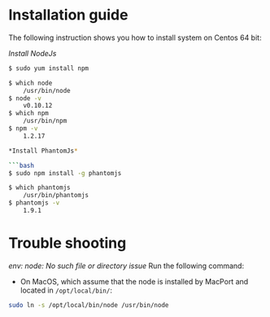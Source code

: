 # Installation guide

The following instruction shows you how to install system on Centos 64 bit:

*Install NodeJs*

```bash
$ sudo yum install npm
```

```bash
$ which node
    /usr/bin/node
$ node -v
    v0.10.12
$ which npm
    /usr/bin/npm
$ npm -v
    1.2.17

*Install PhantomJs*

```bash
$ sudo npm install -g phantomjs
```

```bash
$ which phantomjs
    /usr/bin/phantomjs
$ phantomjs -v
    1.9.1
```

# Trouble shooting

*env: node: No such file or directory issue*
Run the following command:

- On MacOS, which assume that the node is installed by MacPort and located in ```/opt/local/bin/```:

```bash
sudo ln -s /opt/local/bin/node /usr/bin/node
```